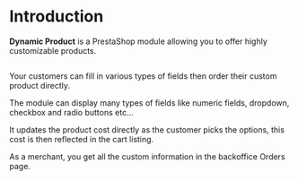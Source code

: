 # Introduction

**Dynamic Product** is a PrestaShop module allowing you to offer highly customizable products.

<img srcset="./images/dynamic-product-addons.jpg 2x" class="border">

Your customers can fill in various types of fields then order their custom product directly.

The module can display many types of fields like numeric fields, dropdown, checkbox and radio buttons etc...  
<img srcset="./images/fields-example.jpg 2x" class="border">

It updates the product cost directly as the customer picks the options, this cost is then reflected in the cart listing.
<img srcset="./images/cart.jpg 2x" class="border">

As a merchant, you get all the custom information in the backoffice Orders page.
<img srcset="./images/order.jpg 2x" class="border">

